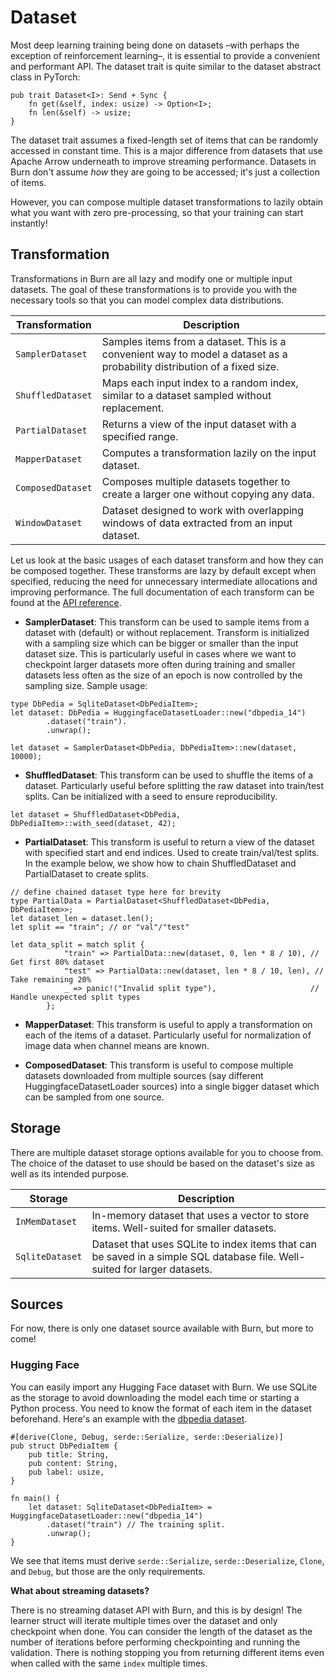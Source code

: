 # Dataset

Most deep learning training being done on datasets –with perhaps the exception of reinforcement learning–, it is
essential to provide a convenient and performant API.
The dataset trait is quite similar to the dataset abstract class in PyTorch:

```rust, ignore
pub trait Dataset<I>: Send + Sync {
    fn get(&self, index: usize) -> Option<I>;
    fn len(&self) -> usize;
}
```

The dataset trait assumes a fixed-length set of items that can be randomly accessed in constant
time. This is a major difference from datasets that use Apache Arrow underneath to improve streaming
performance. Datasets in Burn don't assume _how_ they are going to be accessed; it's just a
collection of items.

However, you can compose multiple dataset transformations to lazily obtain what you want with zero
pre-processing, so that your training can start instantly!

## Transformation

Transformations in Burn are all lazy and modify one or multiple input datasets. The goal of these
transformations is to provide you with the necessary tools so that you can model complex data
distributions.

| Transformation    | Description                                                                                                              |
|-------------------|--------------------------------------------------------------------------------------------------------------------------|
| `SamplerDataset`  | Samples items from a dataset. This is a convenient way to model a dataset as a probability distribution of a fixed size. |
| `ShuffledDataset` | Maps each input index to a random index, similar to a dataset sampled without replacement.                               |
| `PartialDataset`  | Returns a view of the input dataset with a specified range.                                                              |
| `MapperDataset`   | Computes a transformation lazily on the input dataset.                                                                   |
| `ComposedDataset` | Composes multiple datasets together to create a larger one without copying any data.                                     |
| `WindowDataset`   | Dataset designed to work with overlapping windows of data extracted from an input dataset.                               |

Let us look at the basic usages of each dataset transform and how they can be composed together. These transforms
are lazy by default except when specified, reducing the need for unnecessary intermediate allocations and improving
performance. The full documentation of each transform can be found at
the [API reference](https://burn.dev/docs/burn/data/dataset/transform/index.html).

* **SamplerDataset**: This transform can be used to sample items from a dataset with (default) or without replacement.
  Transform is initialized with a sampling size which can be bigger or smaller than the input dataset size. This is
  particularly useful in cases where we want to checkpoint larger datasets more often during training
  and smaller datasets less often as the size of an epoch is now controlled by the sampling size. Sample usage:

```rust, ignore
type DbPedia = SqliteDataset<DbPediaItem>;
let dataset: DbPedia = HuggingfaceDatasetLoader::new("dbpedia_14")
        .dataset("train").
        .unwrap();
                
let dataset = SamplerDataset<DbPedia, DbPediaItem>::new(dataset, 10000);
```

* **ShuffledDataset**: This transform can be used to shuffle the items of a dataset. Particularly useful before
  splitting
  the raw dataset into train/test splits. Can be initialized with a seed to ensure reproducibility.

```rust, ignore
let dataset = ShuffledDataset<DbPedia, DbPediaItem>::with_seed(dataset, 42);
```

* **PartialDataset**: This transform is useful to return a view of the dataset with specified start and end indices.
  Used
  to create train/val/test splits. In the example below, we show how to chain ShuffledDataset and PartialDataset to
  create
  splits.

```rust, ignore
// define chained dataset type here for brevity
type PartialData = PartialDataset<ShuffledDataset<DbPedia, DbPediaItem>>;
let dataset_len = dataset.len();
let split == "train"; // or "val"/"test"

let data_split = match split {
            "train" => PartialData::new(dataset, 0, len * 8 / 10), // Get first 80% dataset
            "test" => PartialData::new(dataset, len * 8 / 10, len), // Take remaining 20%
            _ => panic!("Invalid split type"),                     // Handle unexpected split types
        };
```

* **MapperDataset**: This transform is useful to apply a transformation on each of the items of a dataset. Particularly
  useful for normalization of image data when channel means are known.

* **ComposedDataset**: This transform is useful to compose multiple datasets downloaded from multiple sources (say
  different HuggingfaceDatasetLoader sources) into a single bigger dataset which can be sampled from one source.

## Storage

There are multiple dataset storage options available for you to choose from. The choice of the
dataset to use should be based on the dataset's size as well as its intended purpose.

| Storage         | Description                                                                                                               |
|-----------------|---------------------------------------------------------------------------------------------------------------------------|
| `InMemDataset`  | In-memory dataset that uses a vector to store items. Well-suited for smaller datasets.                                    |
| `SqliteDataset` | Dataset that uses SQLite to index items that can be saved in a simple SQL database file. Well-suited for larger datasets. |

## Sources

For now, there is only one dataset source available with Burn, but more to come!

### Hugging Face

You can easily import any Hugging Face dataset with Burn. We use SQLite as the storage to avoid
downloading the model each time or starting a Python process. You need to know the format of each
item in the dataset beforehand. Here's an example with the
[dbpedia dataset](https://huggingface.co/datasets/dbpedia_14).

```rust, ignore
#[derive(Clone, Debug, serde::Serialize, serde::Deserialize)]
pub struct DbPediaItem {
    pub title: String,
    pub content: String,
    pub label: usize,
}

fn main() {
    let dataset: SqliteDataset<DbPediaItem> = HuggingfaceDatasetLoader::new("dbpedia_14")
        .dataset("train") // The training split.
        .unwrap();
}
```

We see that items must derive `serde::Serialize`, `serde::Deserialize`, `Clone`, and `Debug`, but
those are the only requirements.

**What about streaming datasets?**

There is no streaming dataset API with Burn, and this is by design! The learner struct will iterate
multiple times over the dataset and only checkpoint when done. You can consider the length of the
dataset as the number of iterations before performing checkpointing and running the validation.
There is nothing stopping you from returning different items even when called with the same `index`
multiple times.
